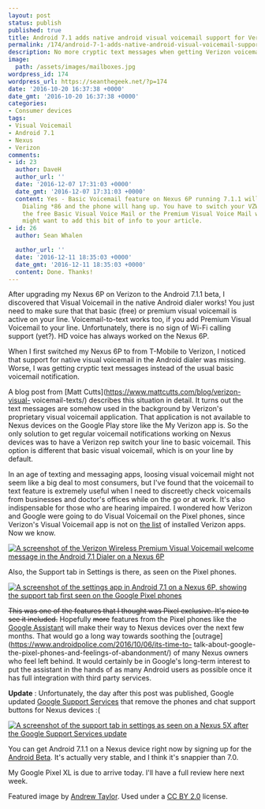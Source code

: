 ```yaml
---
layout: post
status: publish
published: true
title: Android 7.1 adds native android visual voicemail support for Verizon
permalink: /174/android-7-1-adds-native-android-visual-voicemail-support-verizon
description: No more cryptic text messages when getting Verizon voicemails on Nexus devices. Android 7.1 adds support for Verizon visual voicemail in the native dialer.
image:
  path: /assets/images/mailboxes.jpg
wordpress_id: 174
wordpress_url: https://seanthegeek.net/?p=174
date: '2016-10-20 16:37:38 +0000'
date_gmt: '2016-10-20 16:37:38 +0000'
categories:
- Consumer devices
tags:
- Visual Voicemail
- Android 7.1
- Nexus
- Verizon
comments:
- id: 23
  author: DaveH
  author_url: ''
  date: '2016-12-07 17:31:03 +0000'
  date_gmt: '2016-12-07 17:31:03 +0000'
  content: Yes - Basic Voicemail feature on Nexus 6P running 7.1.1 will not work.
    Dialing *86 and the phone will hang up. You have to switch your VZW account to
    the free Basic Visual Voice Mail or the Premium Visual Voice Mail with TEXT.  You
    might want to add this bit of info to your article.
- id: 26
  author: Sean Whalen

  author_url: ''
  date: '2016-12-11 18:35:03 +0000'
  date_gmt: '2016-12-11 18:35:03 +0000'
  content: Done. Thanks!
---
```

After upgrading my Nexus 6P on Verizon to the Android 7.1.1 beta, I discovered
that Visual Voicemail in the native Android dialer works! You just need to
make sure that that basic (free) or premium visual voicemail is active on your
line. Voicemail-to-text works too, if you add Premium Visual Voicemail to your
line. Unfortunately, there is no sign of Wi-Fi calling support (yet?). HD
voice has always worked on the Nexus 6P.

When I first switched my Nexus 6P to from T-Mobile to Verizon, I noticed that
support for native visual voicemail in the Android dialer was missing. Worse,
I was getting cryptic text messages instead of the usual basic voicemail
notification.

A blog post from [Matt Cutts](https://www.mattcutts.com/blog/verizon-visual-
voicemail-texts/) describes this situation in detail. It turns out the text
messages are somehow used in the background by Verizon's proprietary visual
voicemail application. That application is not available to Nexus devices on
the Google Play store like the My Verizon app is. So the only solution to get
regular voicemail notifications working on Nexus devices was to have a Verizon
rep switch your line to basic voicemail. This option is different that basic
visual voicemail, which is on your line by default.

In an age of texting and messaging apps, loosing visual voicemail might not
seem like a big deal to most consumers, but I've found that the voicemail to
text feature is extremely useful when I need to discreetly check voicemails
from businesses and doctor's offices while on the go or at work. It's also
indispensable for those who are hearing impaired.  I wondered how Verizon and
Google were going to do Visual Voicemail on the Pixel phones, since Verizon's
Visual Voicemail app is not on [the
list](https://www.reddit.com/r/Android/comments/561wpq/google_pixel_preloaded_apps_including_some/)
of installed Verizon apps. Now we know.

[![A screenshot of the Verizon Wireless Premium Visual Voicemail welcome
message in the Android 7.1 Dialer on a Nexus 6P](/assets/images/vzw-vvm-android.png)](/assets/images/vzw-vvm-android.png)

Also, the Support tab in Settings is there, as seen on the Pixel phones.

[![A screenshot of the settings app in Android 7.1 on a Nexus 6P, showing the
support tab first seen on the Google Pixel
phones](/assets/images/android-7.1.1-settings.png)](/assets/images/android-7.1.1-settings.png)

~~This was one of the features that I thought was Pixel exclusive. It's nice
to see it included.~~   Hopefully ~~more~~ features from the Pixel phones like
the [Google Assistant](https://assistant.google.com/) will make their way to
Nexus devices over the next few months. That would go a long way towards
soothing the [outrage](https://www.androidpolice.com/2016/10/06/its-time-to-
talk-about-google-the-pixel-phones-and-feelings-of-abandonment/) of many Nexus
owners who feel left behind. It would certainly be in Google's long-term
interest to put the assistant in the hands of as many Android users as
possible once it has full integration with third party services.

**Update** : Unfortunately, the day after this post was published, Google
updated [Google Support
Services](https://play.google.com/store/apps/details?id=com.google.android.apps.helprtc)
that remove the phones and chat support buttons for Nexus devices :(

[![A screenshot of the support tab in settings as seen on a Nexus 5X after the
Google Support Services
update](/assets/images/nexus-5X-support.png)](/assets/images/nexus-5X-support.png)

You can get Android 7.1.1 on a Nexus device right now by signing up for the
[Android Beta](https://www.google.com/android/beta). It's actually very
stable, and I think it's snappier than 7.0.

My Google Pixel XL is due to arrive today. I'll have a full review here next
week.

Featured image by [Andrew Taylor](https://flic.kr/p/9Gkunr). Used under a [CC
BY 2.0](https://creativecommons.org/licenses/by/2.0/) license.
